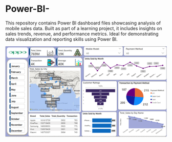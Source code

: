 # Power-BI-
This repository contains Power BI dashboard files showcasing analysis of mobile sales data. Built as part of a learning project, it includes insights on sales trends, revenue, and performance metrics. Ideal for demonstrating data visualization and reporting skills using Power BI.


<img src="https://github.com/sakshibrid0508/Power-BI-/blob/96b6874976b9f3b4e282b882d2daf51ca73460b4/Dashboard.png" alt="Image Description" width="600">

